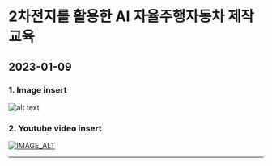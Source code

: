 # 2차전지를 활용한 AI 자율주행자동차 제작 교육

## 2023-01-09

### 1. Image insert
![alt text](https://upload.wikimedia.org/wikipedia/commons/thumb/b/b6/Image_created_with_a_mobile_phone.png/330px-Image_created_with_a_mobile_phone.png)

### 2. Youtube video insert
[![IMAGE_ALT](https://i.ytimg.com/an_webp/yxsoE3jO8HM/mqdefault_6s.webp?du=3000&sqp=CM3z7Z0G&rs=AOn4CLBBrbE37D9q6yDR8tSGiZX6ox_t2w)](https://www.youtube.com/watch?v=yxsoE3jO8HM)

---
